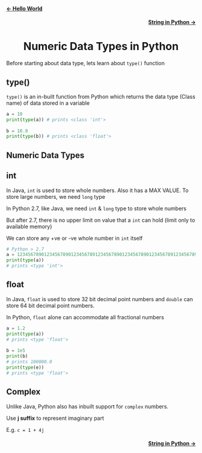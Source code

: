 <h4 align="left"> <a href="https://github.com/iamvickyav/python-for-java-developers/blob/main/1.hello_world_in_python.md"><- Hello World</a></h4>
<h4 align="right"><a href="https://github.com/iamvickyav/python-for-java-developers/blob/main/3.string_in_python.md">String in Python -></a> </h4>
<h1 align="center"> Numeric Data Types in Python </h1>
   
Before starting about data type, lets learn about `type()` function
 
 ## type()
 
`type()` is an in-built function from Python which returns the data type (Class name) of data stored in a variable
  
```python
a = 10
print(type(a)) # prints <class 'int'>
  
b = 10.0
print(type(b)) # prints <class 'float'>
```

## Numeric Data Types

## int
  
In Java, `int` is used to store whole numbers. Also it has a MAX VALUE. To store large numbers, we need `long` type

In Python 2.7, like Java, we need `int` & `long` type to store whole numbers
  
But after 2.7, there is no upper limit on value that a `int` can hold (limit only to available memory)
  
We can store any +ve or -ve whole number in `int` itself 
  
```python
# Python > 2.7
a = 123456789012345678901234567891234567890123456789012345678912345678901234567890123456789
print(type(a))
# prints <type 'int'>
```
   
## float
   
In Java, `float` is used to store 32 bit decimal point numbers and `double` can store 64 bit decimal point numbers.

In Python, `float` alone can accommodate all fractional numbers 
   
```python
a = 1.2
print(type(a))
# prints <type 'float'>
   
b = 1e5
print(b)
# prints 100000.0
print(type(e))
# prints <type 'float'>
```

## Complex
   
Unlike Java, Python also has inbuilt support for `complex` numbers. 

Use **j suffix** to represent imaginary part
  
E.g. `c = 1 + 4j`
   
<h4 align="right"><a href="https://github.com/iamvickyav/python-for-java-developers/blob/main/3.string_in_python.md">String in Python -></a> </h4>

